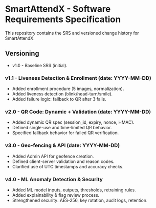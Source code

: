 # SmartAttendX - Software Requirements Specification

This repository contains the SRS and versioned change history for SmartAttendX.

## Versioning
- v1.0 - Baseline SRS (initial).

### v1.1 - Liveness Detection & Enrollment (date: YYYY-MM-DD)
- Added enrollment procedure (5 images, normalization).
- Added liveness detection (blink/head-turn/smile).
- Added failure logic: fallback to QR after 3 fails.

### v2.0 - QR Code: Dynamic + Validation (date: YYYY-MM-DD)
- Added dynamic QR spec (session_id, expiry, nonce, HMAC).
- Defined single-use and time-limited QR behavior.
- Specified fallback behavior for failed QR verification.

### v3.0 - Geo-fencing & API (date: YYYY-MM-DD)
- Added Admin API for geofence creation.
- Defined client-server validation and reason codes.
- Clarified use of UTC timestamps and accuracy checks.

### v4.0 - ML Anomaly Detection & Security
- Added ML model inputs, outputs, thresholds, retraining rules.
- Added explainability & flag review process.
- Strengthened security: AES-256, key rotation, audit logs, retention.
